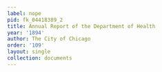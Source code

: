 ```yaml
---
label: nope
pid: fk_04418389_2
title: Annual Report of the Department of Health
year: '1894'
author: The City of Chicago
order: '109'
layout: single
collection: documents
---
```


